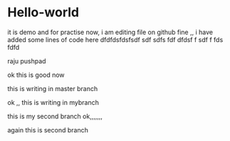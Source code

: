 # Hello-world
it is demo and for practise
now,  i am editing file on github
fine ,, i have added some lines of code here  dfdfdsfdsfsdf
sdf
sdfs
fdf
dfdsf
f
sdf
f
fds
fdfd

raju pushpad

ok this is good now

this is writing in master branch
  
  ok ,, this is writing in mybranch


  this is my second branch ok,,,,,,,



  again this is second branch 
  